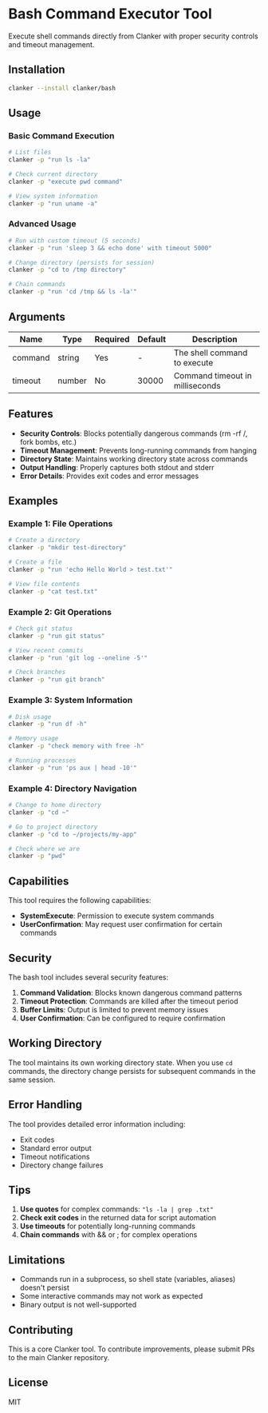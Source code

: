 # Bash Command Executor Tool

Execute shell commands directly from Clanker with proper security controls and timeout management.

## Installation

```bash
clanker --install clanker/bash
```

## Usage

### Basic Command Execution

```bash
# List files
clanker -p "run ls -la"

# Check current directory
clanker -p "execute pwd command"

# View system information
clanker -p "run uname -a"
```

### Advanced Usage

```bash
# Run with custom timeout (5 seconds)
clanker -p "run 'sleep 3 && echo done' with timeout 5000"

# Change directory (persists for session)
clanker -p "cd to /tmp directory"

# Chain commands
clanker -p "run 'cd /tmp && ls -la'"
```

## Arguments

| Name | Type | Required | Default | Description |
|------|------|----------|---------|-------------|
| command | string | Yes | - | The shell command to execute |
| timeout | number | No | 30000 | Command timeout in milliseconds |

## Features

- **Security Controls**: Blocks potentially dangerous commands (rm -rf /, fork bombs, etc.)
- **Timeout Management**: Prevents long-running commands from hanging
- **Directory State**: Maintains working directory state across commands
- **Output Handling**: Properly captures both stdout and stderr
- **Error Details**: Provides exit codes and error messages

## Examples

### Example 1: File Operations

```bash
# Create a directory
clanker -p "mkdir test-directory"

# Create a file
clanker -p "run 'echo Hello World > test.txt'"

# View file contents
clanker -p "cat test.txt"
```

### Example 2: Git Operations

```bash
# Check git status
clanker -p "run git status"

# View recent commits
clanker -p "run 'git log --oneline -5'"

# Check branches
clanker -p "run git branch"
```

### Example 3: System Information

```bash
# Disk usage
clanker -p "run df -h"

# Memory usage
clanker -p "check memory with free -h"

# Running processes
clanker -p "run 'ps aux | head -10'"
```

### Example 4: Directory Navigation

```bash
# Change to home directory
clanker -p "cd ~"

# Go to project directory
clanker -p "cd to ~/projects/my-app"

# Check where we are
clanker -p "pwd"
```

## Capabilities

This tool requires the following capabilities:
- **SystemExecute**: Permission to execute system commands
- **UserConfirmation**: May request user confirmation for certain commands

## Security

The bash tool includes several security features:

1. **Command Validation**: Blocks known dangerous command patterns
2. **Timeout Protection**: Commands are killed after the timeout period
3. **Buffer Limits**: Output is limited to prevent memory issues
4. **User Confirmation**: Can be configured to require confirmation

## Working Directory

The tool maintains its own working directory state. When you use `cd` commands, the directory change persists for subsequent commands in the same session.

## Error Handling

The tool provides detailed error information including:
- Exit codes
- Standard error output
- Timeout notifications
- Directory change failures

## Tips

1. **Use quotes** for complex commands: `"ls -la | grep .txt"`
2. **Check exit codes** in the returned data for script automation
3. **Use timeouts** for potentially long-running commands
4. **Chain commands** with && or ; for complex operations

## Limitations

- Commands run in a subprocess, so shell state (variables, aliases) doesn't persist
- Some interactive commands may not work as expected
- Binary output is not well-supported

## Contributing

This is a core Clanker tool. To contribute improvements, please submit PRs to the main Clanker repository.

## License

MIT